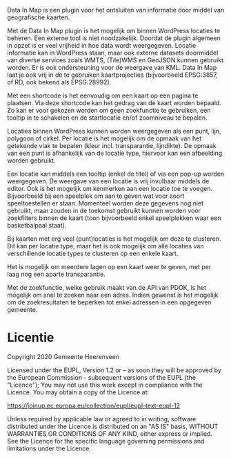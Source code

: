 Data In Map is een plugin voor het ontsluiten van informatie door middel van geografische kaarten.

Met de Data In Map plugin is het mogelijk om binnen WordPress locaties te beheren. Een externe tool is niet noodzakelijk. Doordat de plugin algemeen in opzet is er veel vrijheid in hoe data wordt weergegeven. Locatie informatie kan in WordPress staan, maar ook externe datasets doormiddel van diverse services zoals WMTS, (Tile)WMS en GeoJSON kunnen gebruikt worden. Er is ook ondersteuning voor de weergave van KML. Data In Map laat je ook vrij in de te gebruiken kaartprojecties (bijvoorbeeld EPSG:3857, of RD, ook bekend als EPSG:28992).

Met een shortcode is het eenvoudig om een kaart op een pagina te plaatsen. Via deze shortcode kan het gedrag van de kaart worden bepaald. Zo kan er voor gekozen worden om geen zoekfunctie te gebruiken, een tooltip in te schakelen en de startlocatie en/of zoomniveau te bepalen.

Locaties binnen WordPress kunnen worden weergegeven als een punt, lijn, polygoon of cirkel. Per locatie is het mogelijk om de opmaak van het getekende vlak te bepalen (kleur incl. transparantie, lijndikte). De opmaak van een punt is afhankelijk van de locatie type, hiervoor kan een afbeelding worden gebruikt.

Een locatie kan middels een tooltip (enkel de titel) of via een pop-up worden weergegeven. De weergave van een locatie is vrij invulbaar middels de editor. Ook is het mogelijk om kenmerken aan een locatie toe te voegen. Bijvoorbeeld bij een speelplek om aan te geven wat voor soort speeltoestellen er staan. Momenteel worden deze gegevens nog niet gebruikt, maar zouden in de toekomst gebruikt kunnen worden voor zoekfilters binnen de kaart (toon bijvoorbeeld enkel speelplekken waar een basketbalpaal staat).

Bij kaarten met erg veel (punt)locaties is het mogelijk om deze te clusteren. Dit kan per locatie type, maar het is ook mogelijk om alle locaties van verschillende locatie types te clusteren op een enkele kaart.

Het is mogelijk om meerdere lagen op een kaart weer te geven, met per laag nog een aparte transparantie.

Met de zoekfunctie, welke gebruik maakt van de API van PDOK, is het mogelijk om snel te zoeken naar een adres. Indien gewenst is het mogelijk om de zoekresultaten te beperken tot enkel adressen in een opgegeven gemeente.

# Licentie

Copyright 2020 Gemeente Heerenveen

Licensed under the EUPL, Version 1.2 or – as soon they will be approved by the European Commission - subsequent versions of the EUPL (the "Licence");
You may not use this work except in compliance with the Licence.
You may obtain a copy of the Licence at:

https://joinup.ec.europa.eu/collection/eupl/eupl-text-eupl-12

Unless required by applicable law or agreed to in writing, software distributed under the Licence is distributed on an "AS IS" basis,
WITHOUT WARRANTIES OR CONDITIONS OF ANY KIND, either express or implied.
See the Licence for the specific language governing permissions and limitations under the Licence.